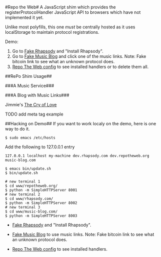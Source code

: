 #Repo the Web#
A JavaScript shim which provides the registerProtocolHandler JavaScript API to browsers which have not implemented it yet.

Unlike most polyfills, this one *must* be centrally hosted as it uses localStorage to maintain protocol registrations.

Demo:

1. Go to [Fake Rhapsody](http://austinking.us/fake_rhapsody/) and "Install Rhapsody".
2. Go to [Fake Music Blog](http://ozten.com/random/fake_blog_post/) and click one of the music links. Note: Fake bitcoin link to see what an unknown protocol does.
3. [Repo The Web config](http://bewehtoper.org/config.html) to see installed handlers or to delete them all.

##RePo Shim Usage##

###A Music Service###
    <script src="http://dev.repotheweb.org:8001/include.js"></script>
    <script>
    navigator.xregisterProtocolHandler('music', 'http://your-domain.com/rph/uri#%s', 'Great Music App');
    </script>

###A Blog with Music Links###
    <p>Jimmie's <a href="music:musicbrainz.org/release/a5bbcaf9-5387-33e2-9411-902ac263666b">The Cry of Love</a></p>

TODO add meta tag example

##Hacking on Demo##
If you want to work localy on the demo, here is one way to do it.

    $ sudo emacs /etc/hosts
Add the following to 127.0.0.1 entry

    127.0.0.1 localhost my-machine dev.rhapsody.com dev.repotheweb.org music-blog.com

    $ emacs bin/update.sh
    $ bin/update.sh

    # new terminal 1
    $ cd www/repotheweb.org/
    $ python -m SimpleHTTPServer 8001
    # new terminal 2
    $ cd www/rhapsody.com/
    $ python -m SimpleHTTPServer 8002
    # new terminal 3
    $ cd www/music-blog.com/
    $ python -m SimpleHTTPServer 8003

* [Fake Rhapsody](http://dev.rhapsody.com:8002/) and "Install Rhapsody".

* [Fake Music Blog](http://music-blog.com:8003/index.html) to use music links. Note: Fake bitcoin link to see what an unknown protocol does.

* [Repo The Web config](http://dev.repotheweb.org:8001/config.html) to see installed handlers.
